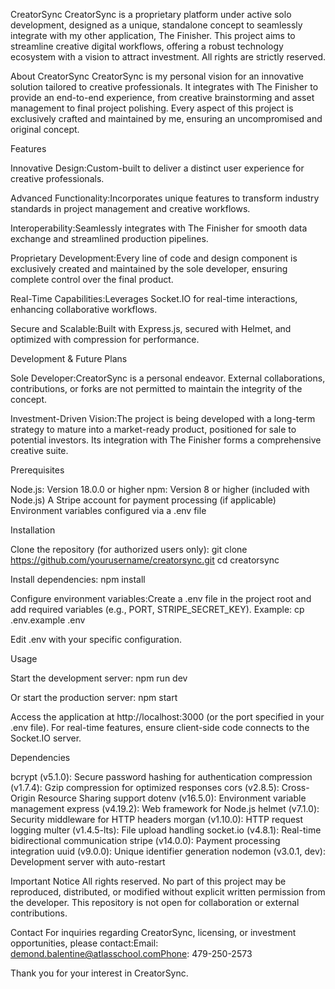 CreatorSync
CreatorSync is a proprietary platform under active solo development, designed as a unique, standalone concept to seamlessly integrate with my other application, The Finisher. This project aims to streamline creative digital workflows, offering a robust technology ecosystem with a vision to attract investment. All rights are strictly reserved.

About CreatorSync
CreatorSync is my personal vision for an innovative solution tailored to creative professionals. It integrates with The Finisher to provide an end-to-end experience, from creative brainstorming and asset management to final project polishing. Every aspect of this project is exclusively crafted and maintained by me, ensuring an uncompromised and original concept.

Features

Innovative Design:Custom-built to deliver a distinct user experience for creative professionals.

Advanced Functionality:Incorporates unique features to transform industry standards in project management and creative workflows.

Interoperability:Seamlessly integrates with The Finisher for smooth data exchange and streamlined production pipelines.

Proprietary Development:Every line of code and design component is exclusively created and maintained by the sole developer, ensuring complete control over the final product.

Real-Time Capabilities:Leverages Socket.IO for real-time interactions, enhancing collaborative workflows.

Secure and Scalable:Built with Express.js, secured with Helmet, and optimized with compression for performance.



Development & Future Plans

Sole Developer:CreatorSync is a personal endeavor. External collaborations, contributions, or forks are not permitted to maintain the integrity of the concept.

Investment-Driven Vision:The project is being developed with a long-term strategy to mature into a market-ready product, positioned for sale to potential investors. Its integration with The Finisher forms a comprehensive creative suite.



Prerequisites

Node.js: Version 18.0.0 or higher
npm: Version 8 or higher (included with Node.js)
A Stripe account for payment processing (if applicable)
Environment variables configured via a .env file


Installation

Clone the repository (for authorized users only):  git clone https://github.com/yourusername/creatorsync.git
cd creatorsync


Install dependencies:  npm install


Configure environment variables:Create a .env file in the project root and add required variables (e.g., PORT, STRIPE_SECRET_KEY). Example:  cp .env.example .env

Edit .env with your specific configuration.


Usage

Start the development server:  npm run dev

Or start the production server:  npm start


Access the application at http://localhost:3000 (or the port specified in your .env file).
For real-time features, ensure client-side code connects to the Socket.IO server.


Dependencies

bcrypt (v5.1.0): Secure password hashing for authentication
compression (v1.7.4): Gzip compression for optimized responses
cors (v2.8.5): Cross-Origin Resource Sharing support
dotenv (v16.5.0): Environment variable management
express (v4.19.2): Web framework for Node.js
helmet (v7.1.0): Security middleware for HTTP headers
morgan (v1.10.0): HTTP request logging
multer (v1.4.5-lts): File upload handling
socket.io (v4.8.1): Real-time bidirectional communication
stripe (v14.0.0): Payment processing integration
uuid (v9.0.0): Unique identifier generation
nodemon (v3.0.1, dev): Development server with auto-restart


Important Notice
All rights reserved. No part of this project may be reproduced, distributed, or modified without explicit written permission from the developer. This repository is not open for collaboration or external contributions.

Contact
For inquiries regarding CreatorSync, licensing, or investment opportunities, please contact:Email: demond.balentine@atlasschool.comPhone: 479-250-2573

Thank you for your interest in CreatorSync.

